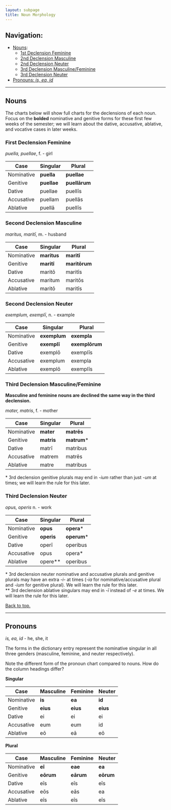 ```yaml
---
layout: subpage
title: Noun Morphology
---
```


## Navigation:
- [Nouns](#nouns):
  - [1st Declension Feminine](#first-declension-feminine)
  - [2nd Declension Masculine](#second-declension-masculine)
  - [2nd Declension Neuter](#second-declension-neuter)
  - [3rd Declension Masculine/Feminine](#third-declension-masculinefeminine)
  - [3rd Declension Neuter](#third-declension-neuter)  
- [Pronouns: *is, ea, id*](#pronouns)

***

## Nouns

The charts below will show full charts for the declensions of each noun. Focus on the **bolded** nominative and genitive forms for these first few weeks of the semester; we will learn about the dative, accusative, ablative, and vocative cases in later weeks.

### First Declension Feminine

*puella, puellae*, f. - girl

| Case      | Singular |Plural |
| ----------- | ----------- | ----------- |
| Nominative    | **puella**       | **puellae**       |
| Genitive   | **puellae**        | **puellārum**       |
| Dative   | puellae        | puellīs      |
| Accusative   | puellam        | puellās      |
| Ablative   | puellā        | puellīs        |

### Second Declension Masculine

*maritus, maritī*, m. - husband

| Case      | Singular |Plural |
| ----------- | ----------- | ----------- |
| Nominative    | **maritus**       | **maritī**       |
| Genitive   | **maritī**        | **maritōrum**       |
| Dative   | maritō        | maritīs      |
| Accusative   | maritum        | maritōs      |
| Ablative   | maritō        | maritīs        |

### Second Declension Neuter

*exemplum, exemplī*, n. - example

| Case      | Singular |Plural |
| ----------- | ----------- | ----------- |
| Nominative    | **exemplum**       | **exempla**       |
| Genitive   | **exemplī**        | **exemplōrum**       |
| Dative   | exemplō        | exemplīs      |
| Accusative   | exemplum        | exempla      |
| Ablative   | exemplō        | exemplīs        |

### Third Declension Masculine/Feminine

**Masculine and feminine nouns are declined the same way in the third declension.**

*mater, matris*, f. - mother

| Case      | Singular |Plural |
| ----------- | ----------- | ----------- |
| Nominative    | **mater**      | **matrēs**       |
| Genitive   | **matris**        | **matrum**\*       |
| Dative   | matrī        | matribus      |
| Accusative   | matrem        | matrēs      |
| Ablative   | matre        | matribus        |

\* 3rd declension genitive plurals may end in *-ium* rather than just *-um* at times; we will learn the rule for this later.

### Third Declension Neuter

*opus, operis* n. - work

| Case      | Singular |Plural |
| ----------- | ----------- | ----------- |
| Nominative    | **opus**      | **opera**\*       |
| Genitive   | **operis**        | **operum**\*       |
| Dative   | operī        | operibus      |
| Accusative   | opus        | opera\*      |
| Ablative   | opere\*\*        | operibus        |

\* 3rd declension neuter nominative and accusative plurals and genitive plurals may have an extra *-i-* at times (*-ia* for nominative/accusative plural and *-ium* for genitive plural). We will learn the rule for this later.  
\*\* 3rd declension ablative singulars may end in *-ī* instead of *-e* at times. We will learn the rule for this later.

[Back to top.](#top)

***

## Pronouns

*is, ea, id* - he, she, it

The forms in the dictionary entry represent the nominative singular in all three genders (masculine, feminine, and neuter respectively).

Note the different form of the pronoun chart compared to nouns. How do the column headings differ?

**Singular**

| Case      | Masculine |Feminine |Neuter |
| ----------- | ----------- | ----------- | ----------- |
| Nominative    | **is**       | **ea**       |**id**       |
| Genitive   | **eius**        | **eius**  |**eius**  |
| Dative   | ei        | ei  |ei  |
| Accusative   | eum        | eum  |id  |
| Ablative   | eō        | eā  |eō  |

**Plural**

| Case      | Masculine |Feminine |Neuter |
| ----------- | ----------- | ----------- | ----------- |
| Nominative    | **eī**       | **eae**       |**ea**       |
| Genitive   | **eōrum**        | **eārum**  |**eōrum**  |
| Dative   | eīs        | eīs  |eīs  |
| Accusative   | eōs        | eās  |ea  |
| Ablative   | eīs        | eīs  |eīs  |
